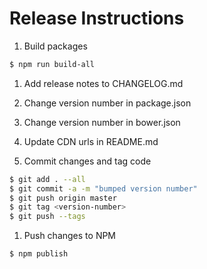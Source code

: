 # Release Instructions

1. Build packages

  ```bash
  $ npm run build-all
  ```

1. Add release notes to CHANGELOG.md

1. Change version number in package.json

1. Change version number in bower.json

1. Update CDN urls in README.md

1. Commit changes and tag code

  ```bash
  $ git add . --all
  $ git commit -a -m "bumped version number"
  $ git push origin master
  $ git tag <version-number>
  $ git push --tags
  ```

1. Push changes to NPM

  ```bash
  $ npm publish
  ```
